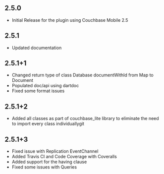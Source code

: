 ## 2.5.0

* Initial Release for the plugin using Couchbase Mobile 2.5

## 2.5.1

* Updated documentation

## 2.5.1+1

* Changed return type of class Database documentWithId from Map to Document
* Populated doc/api using dartdoc
* Fixed some format issues

## 2.5.1+2

* Added all classes as part of couchbase_lite library to eliminate the need to import every class individuallygit

## 2.5.1+3

* Fixed issue with Replication EventChannel
* Added Travis CI and Code Coverage with Coveralls
* Added support for the having clause
* Fixed some issues with Queries